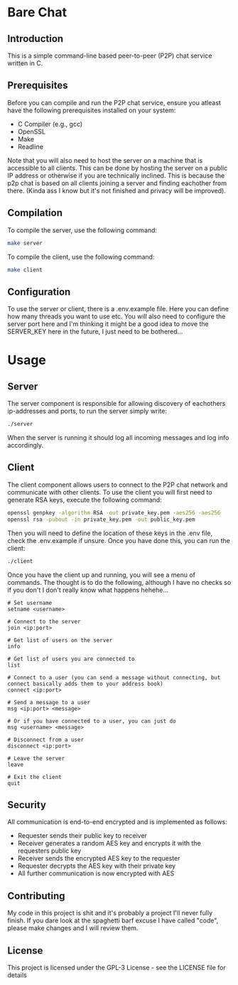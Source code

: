 # Bare Chat

## Introduction
This is a simple command-line based peer-to-peer (P2P) chat service written in C.

## Prerequisites
Before you can compile and run the P2P chat service, ensure you atleast have the following prerequisites installed on your system:

- C Compiler (e.g., gcc)
- OpenSSL
- Make
- Readline

Note that you will also need to host the server on a machine that is accessible to all clients. This can be done by hosting the server on a public IP address or otherwise if you are technically inclined. This is because the p2p chat is based on all clients joining a server and finding eachother from there. (Kinda ass I know but it's not finished and privacy will be improved).

## Compilation

To compile the server, use the following command:

```bash
make server
```

To compile the client, use the following command:

```bash
make client
```

## Configuration
To use the server or client, there is a .env.example file. Here you can define how many threads you want to use etc. You will also need to configure the server port here and I'm thinking it might be a good idea to move the SERVER_KEY here in the future, I just need to be bothered...

# Usage

## Server
The server component is responsible for allowing discovery of eachothers ip-addresses and ports, to run the server simply write:

```bash
./server
```

When the server is running it should log all incoming messages and log info accordingly. 
## Client

The client component allows users to connect to the P2P chat network and communicate with other clients. To use the client you will first need to generate RSA keys, execute the following command:

```bash
openssl genpkey -algorithm RSA -out private_key.pem -aes256 -aes256
openssl rsa -pubout -in private_key.pem -out public_key.pem
```

Then you will need to define the location of these keys in the .env file, check the .env.example if unsure. Once you have done this, you can run the client:

```bash
./client
```

Once you have the client up and running, you will see a menu of commands. The thought is to do the following, although I have no checks so if you don't I don't really know what happens hehehe...

```
# Set username
setname <username>

# Connect to the server
join <ip:port>

# Get list of users on the server
info

# Get list of users you are connected to
list

# Connect to a user (you can send a message without connecting, but connect basically adds them to your address book)
connect <ip:port>

# Send a message to a user
msg <ip:port> <message>

# Or if you have connected to a user, you can just do
msg <username> <message>

# Disconnect from a user
disconnect <ip:port>

# Leave the server
leave

# Exit the client
quit
```

## Security
All communication is end-to-end encrypted and is implemented as follows:
- Requester sends their public key to receiver
- Receiver generates a random AES key and encrypts it with the requesters public key
- Receiver sends the encrypted AES key to the requester
- Requester decrypts the AES key with their private key
- All further communication is now encrypted with AES

## Contributing
My code in this project is shit and it's probably a project I'll never fully finish. If you dare look at the spaghetti barf excuse I have called "code", please make changes and I will review them.

## License
This project is licensed under the GPL-3 License - see the LICENSE file for details
